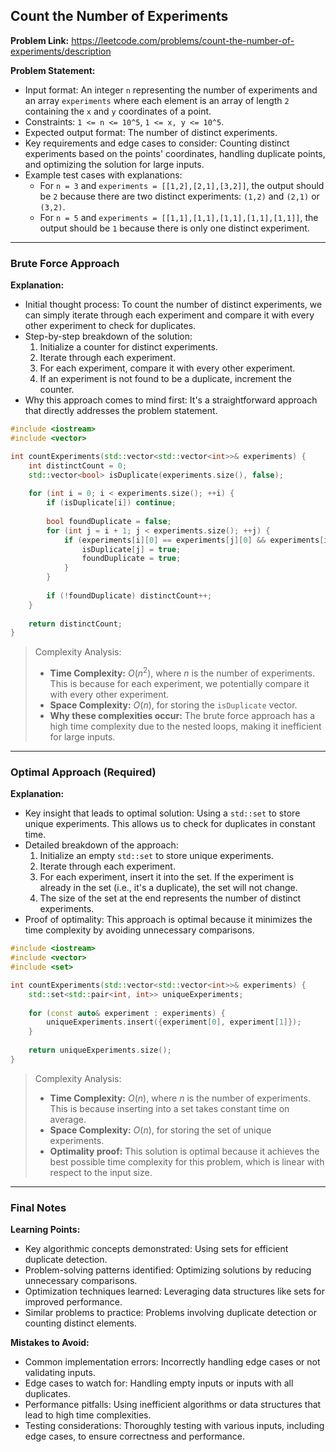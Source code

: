## Count the Number of Experiments
**Problem Link:** https://leetcode.com/problems/count-the-number-of-experiments/description

**Problem Statement:**
- Input format: An integer `n` representing the number of experiments and an array `experiments` where each element is an array of length `2` containing the `x` and `y` coordinates of a point.
- Constraints: `1 <= n <= 10^5`, `1 <= x, y <= 10^5`.
- Expected output format: The number of distinct experiments.
- Key requirements and edge cases to consider: Counting distinct experiments based on the points' coordinates, handling duplicate points, and optimizing the solution for large inputs.
- Example test cases with explanations:
  - For `n = 3` and `experiments = [[1,2],[2,1],[3,2]]`, the output should be `2` because there are two distinct experiments: `(1,2)` and `(2,1)` or `(3,2)`.
  - For `n = 5` and `experiments = [[1,1],[1,1],[1,1],[1,1],[1,1]]`, the output should be `1` because there is only one distinct experiment.

---

### Brute Force Approach
**Explanation:**
- Initial thought process: To count the number of distinct experiments, we can simply iterate through each experiment and compare it with every other experiment to check for duplicates.
- Step-by-step breakdown of the solution:
  1. Initialize a counter for distinct experiments.
  2. Iterate through each experiment.
  3. For each experiment, compare it with every other experiment.
  4. If an experiment is not found to be a duplicate, increment the counter.
- Why this approach comes to mind first: It's a straightforward approach that directly addresses the problem statement.

```cpp
#include <iostream>
#include <vector>

int countExperiments(std::vector<std::vector<int>>& experiments) {
    int distinctCount = 0;
    std::vector<bool> isDuplicate(experiments.size(), false);
    
    for (int i = 0; i < experiments.size(); ++i) {
        if (isDuplicate[i]) continue;
        
        bool foundDuplicate = false;
        for (int j = i + 1; j < experiments.size(); ++j) {
            if (experiments[i][0] == experiments[j][0] && experiments[i][1] == experiments[j][1]) {
                isDuplicate[j] = true;
                foundDuplicate = true;
            }
        }
        
        if (!foundDuplicate) distinctCount++;
    }
    
    return distinctCount;
}
```

> Complexity Analysis:
> - **Time Complexity:** $O(n^2)$, where $n$ is the number of experiments. This is because for each experiment, we potentially compare it with every other experiment.
> - **Space Complexity:** $O(n)$, for storing the `isDuplicate` vector.
> - **Why these complexities occur:** The brute force approach has a high time complexity due to the nested loops, making it inefficient for large inputs.

---

### Optimal Approach (Required)
**Explanation:**
- Key insight that leads to optimal solution: Using a `std::set` to store unique experiments. This allows us to check for duplicates in constant time.
- Detailed breakdown of the approach:
  1. Initialize an empty `std::set` to store unique experiments.
  2. Iterate through each experiment.
  3. For each experiment, insert it into the set. If the experiment is already in the set (i.e., it's a duplicate), the set will not change.
  4. The size of the set at the end represents the number of distinct experiments.
- Proof of optimality: This approach is optimal because it minimizes the time complexity by avoiding unnecessary comparisons.

```cpp
#include <iostream>
#include <vector>
#include <set>

int countExperiments(std::vector<std::vector<int>>& experiments) {
    std::set<std::pair<int, int>> uniqueExperiments;
    
    for (const auto& experiment : experiments) {
        uniqueExperiments.insert({experiment[0], experiment[1]});
    }
    
    return uniqueExperiments.size();
}
```

> Complexity Analysis:
> - **Time Complexity:** $O(n)$, where $n$ is the number of experiments. This is because inserting into a set takes constant time on average.
> - **Space Complexity:** $O(n)$, for storing the set of unique experiments.
> - **Optimality proof:** This solution is optimal because it achieves the best possible time complexity for this problem, which is linear with respect to the input size.

---

### Final Notes

**Learning Points:**
- Key algorithmic concepts demonstrated: Using sets for efficient duplicate detection.
- Problem-solving patterns identified: Optimizing solutions by reducing unnecessary comparisons.
- Optimization techniques learned: Leveraging data structures like sets for improved performance.
- Similar problems to practice: Problems involving duplicate detection or counting distinct elements.

**Mistakes to Avoid:**
- Common implementation errors: Incorrectly handling edge cases or not validating inputs.
- Edge cases to watch for: Handling empty inputs or inputs with all duplicates.
- Performance pitfalls: Using inefficient algorithms or data structures that lead to high time complexities.
- Testing considerations: Thoroughly testing with various inputs, including edge cases, to ensure correctness and performance.